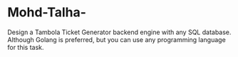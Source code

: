 # Mohd-Talha-
Design a Tambola Ticket Generator backend engine with any SQL database. Although Golang is preferred, but you can use any programming language for this task.
